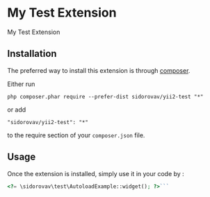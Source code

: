 My Test Extension
=================
My Test Extension

Installation
------------

The preferred way to install this extension is through [composer](http://getcomposer.org/download/).

Either run

```
php composer.phar require --prefer-dist sidorovav/yii2-test "*"
```

or add

```
"sidorovav/yii2-test": "*"
```

to the require section of your `composer.json` file.


Usage
-----

Once the extension is installed, simply use it in your code by  :

```php
<?= \sidorovav\test\AutoloadExample::widget(); ?>```